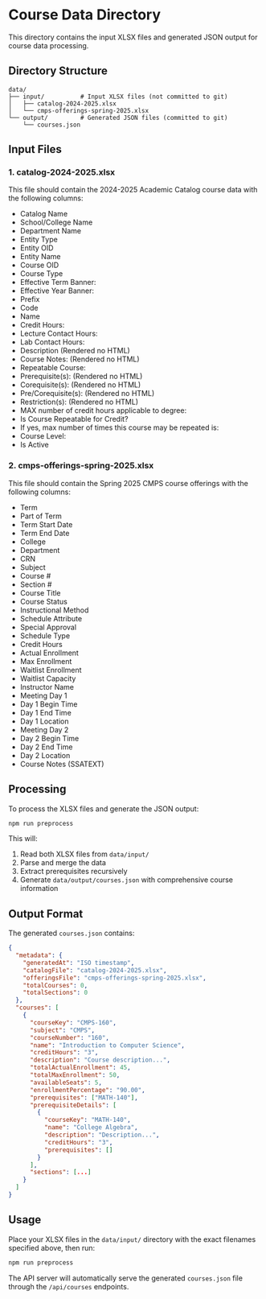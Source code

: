 # Course Data Directory

This directory contains the input XLSX files and generated JSON output for course data processing.

## Directory Structure

```
data/
├── input/          # Input XLSX files (not committed to git)
│   ├── catalog-2024-2025.xlsx
│   └── cmps-offerings-spring-2025.xlsx
└── output/         # Generated JSON files (committed to git)
    └── courses.json
```

## Input Files

### 1. catalog-2024-2025.xlsx
This file should contain the 2024-2025 Academic Catalog course data with the following columns:

- Catalog Name
- School/College Name
- Department Name
- Entity Type
- Entity OID
- Entity Name
- Course OID
- Course Type
- Effective Term Banner:
- Effective Year Banner:
- Prefix
- Code
- Name
- Credit Hours:
- Lecture Contact Hours:
- Lab Contact Hours:
- Description (Rendered no HTML)
- Course Notes: (Rendered no HTML)
- Repeatable Course:
- Prerequisite(s): (Rendered no HTML)
- Corequisite(s): (Rendered no HTML)
- Pre/Corequisite(s): (Rendered no HTML)
- Restriction(s): (Rendered no HTML)
- MAX number of credit hours applicable to degree:
- Is Course Repeatable for Credit?
- If yes, max number of times this course may be repeated is:
- Course Level:
- Is Active

### 2. cmps-offerings-spring-2025.xlsx
This file should contain the Spring 2025 CMPS course offerings with the following columns:

- Term
- Part of Term
- Term Start Date
- Term End Date
- College
- Department
- CRN
- Subject
- Course #
- Section #
- Course Title
- Course Status
- Instructional Method
- Schedule Attribute
- Special Approval
- Schedule Type
- Credit Hours
- Actual Enrollment
- Max Enrollment
- Waitlist Enrollment
- Waitlist Capacity
- Instructor Name
- Meeting Day 1
- Day 1 Begin Time
- Day 1 End Time
- Day 1 Location
- Meeting Day 2
- Day 2 Begin Time
- Day 2 End Time
- Day 2 Location
- Course Notes (SSATEXT)

## Processing

To process the XLSX files and generate the JSON output:

```bash
npm run preprocess
```

This will:
1. Read both XLSX files from `data/input/`
2. Parse and merge the data
3. Extract prerequisites recursively
4. Generate `data/output/courses.json` with comprehensive course information

## Output Format

The generated `courses.json` contains:

```json
{
  "metadata": {
    "generatedAt": "ISO timestamp",
    "catalogFile": "catalog-2024-2025.xlsx",
    "offeringsFile": "cmps-offerings-spring-2025.xlsx",
    "totalCourses": 0,
    "totalSections": 0
  },
  "courses": [
    {
      "courseKey": "CMPS-160",
      "subject": "CMPS",
      "courseNumber": "160",
      "name": "Introduction to Computer Science",
      "creditHours": "3",
      "description": "Course description...",
      "totalActualEnrollment": 45,
      "totalMaxEnrollment": 50,
      "availableSeats": 5,
      "enrollmentPercentage": "90.00",
      "prerequisites": ["MATH-140"],
      "prerequisiteDetails": [
        {
          "courseKey": "MATH-140",
          "name": "College Algebra",
          "description": "Description...",
          "creditHours": "3",
          "prerequisites": []
        }
      ],
      "sections": [...]
    }
  ]
}
```

## Usage

Place your XLSX files in the `data/input/` directory with the exact filenames specified above, then run:

```bash
npm run preprocess
```

The API server will automatically serve the generated `courses.json` file through the `/api/courses` endpoints.
